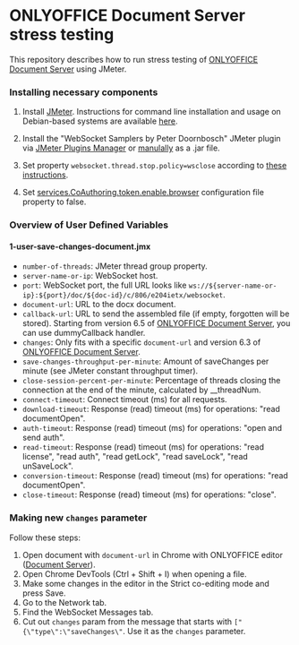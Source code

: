 # ONLYOFFICE Document Server stress testing

This repository describes how to run stress testing of [ONLYOFFICE Document Server][1] using JMeter.

### Installing necessary components

1. Install [JMeter](https://jmeter.apache.org/download_jmeter.cgi). Instructions for command line installation and usage on Debian-based systems are available [here](https://github.com/ONLYOFFICE/document-server-stress-testing/wiki/How-to-run-jmeter-from-terminal-on-ubuntu).

2. Install the "WebSocket Samplers by Peter Doornbosch" JMeter plugin via [JMeter Plugins Manager](https://jmeter-plugins.org/install/Install/) or [manulally](https://github.com/ptrd/jmeter-websocket-samplers#usage) as a .jar file.

3. Set property `websocket.thread.stop.policy=wsclose` according to [these instructions](https://github.com/ptrd/jmeter-websocket-samplers#connections).

4. Set [services.CoAuthoring.token.enable.browser](https://api.onlyoffice.com/editors/signature/) configuration file property to false.

### Overview of User Defined Variables

#### 1-user-save-changes-document.jmx

- `number-of-threads`: JMeter thread group property.
- `server-name-or-ip`: WebSocket host.
- `port`: WebSocket port, the full URL looks like `ws://${server-name-or-ip}:${port}/doc/${doc-id}/c/806/e204ietx/websocket`.
- `document-url`: URL to the docx document.
- `callback-url`: URL to send the assembled file (if empty, forgotten will be stored). Starting from version 6.5 of [ONLYOFFICE Document Server][1], you can use dummyCallback handler.
- `changes`: Only fits with a specific `document-url` and version 6.3 of [ONLYOFFICE Document Server][1].
- `save-changes-throughput-per-minute`: Amount of saveChanges per minute (see JMeter constant throughput timer).
- `close-session-percent-per-minute`: Percentage of threads closing the connection at the end of the minute, calculated by __threadNum.
- `connect-timeout`: Connect timeout (ms) for all requests.
- `download-timeout`: Response (read) timeout (ms) for operations: "read documentOpen".
- `auth-timeout`: Response (read) timeout (ms) for operations: "open and send auth".
- `read-timeout`: Response (read) timeout (ms) for operations: "read license", "read auth", "read getLock", "read saveLock", "read unSaveLock".
- `conversion-timeout`: Response (read) timeout (ms) for operations: "read documentOpen".
- `close-timeout`: Response (read) timeout (ms) for operations: "close".

### Making new `changes` parameter

Follow these steps:
1. Open document with `document-url` in Chrome with ONLYOFFICE editor ([Document Server][1]).
2. Open Chrome DevTools (Ctrl + Shift + I) when opening a file.
3. Make some changes in the editor in the Strict co-editing mode and press Save.
4. Go to the Network tab.
5. Find the WebSocket Messages tab.
6. Cut out `changes` param from the message that starts with `["{\"type\":\"saveChanges\"`. Use it as the `changes` parameter.

  [1]: https://github.com/ONLYOFFICE/DocumentServer
